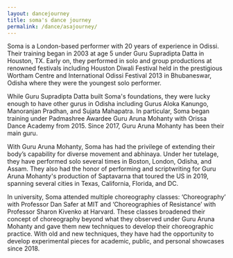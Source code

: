 ```yaml
---
layout: dancejourney
title: soma's dance journey
permalink: /dance/asajourney/
---
```

Soma is a London-based performer with 20 years of experience in Odissi. Their training began in 2003 at age 5 under Guru Supradipta Datta in Houston, TX. Early on, they performed in solo and group productions at renowned festivals including Houston Diwali Festival held in the prestigious Wortham Centre and International Odissi Festival 2013 in Bhubaneswar, Odisha where they were the youngest solo performer.

While Guru Supradipta Datta built Soma's foundations, they were lucky enough to have other gurus in Odisha including Gurus Aloka Kanungo, Manoranjan Pradhan, and Sujata Mahapatra. In particular, Soma began training under Padmashree Awardee Guru Aruna Mohanty with Orissa Dance Academy from 2015. Since 2017, Guru Aruna Mohanty has been their main guru.

With Guru Aruna Mohanty, Soma has had the privilege of extending their body’s capability for diverse movement and abhinaya. Under her tutelage, they have performed solo several times in Boston, London, Odisha, and Assam. They also had the honor of performing and scriptwriting for Guru Aruna Mohanty's production of Saptavarna that toured the US in 2019, spanning several cities in Texas, California, Florida, and DC.

In university, Soma attended multiple choreography classes: ‘Choreography’ with Professor Dan Safer at MIT and ‘Choreographies of Resistance’ with Professor Sharon Kivenko at Harvard. These classes broadened their concept of choreography beyond what they observed under Guru Aruna Mohanty and gave them new techniques to develop their choreographic practice. With old and new techniques, they have had the opportunity to develop experimental pieces for academic, public, and personal showcases since 2018.